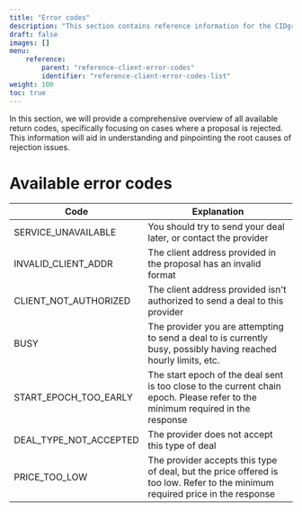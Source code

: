 ```yaml
---
title: "Error codes"
description: "This section contains reference information for the CIDgravity services and API."
draft: false
images: []
menu:
    reference:
        parent: "reference-client-error-codes"
        identifier: "reference-client-error-codes-list"
weight: 100
toc: true
---
```


In this section, we will provide a comprehensive overview of all available return codes, specifically focusing on cases where a proposal is rejected. 
This information will aid in understanding and pinpointing the root causes of rejection issues.

# Available error codes

|Code                       | Explanation |
|---------------------------|-------------|
|SERVICE_UNAVAILABLE        | You should try to send your deal later, or contact the provider |
|INVALID_CLIENT_ADDR        | The client address provided in the proposal has an invalid format |
|CLIENT_NOT_AUTHORIZED      | The client address provided isn't authorized to send a deal to this provider |
|BUSY                       | The provider you are attempting to send a deal to is currently busy, possibly having reached hourly limits, etc. |
|START_EPOCH_TOO_EARLY      | The start epoch of the deal sent is too close to the current chain epoch. Please refer to the minimum required in the response |
|DEAL_TYPE_NOT_ACCEPTED     | The provider does not accept this type of deal |
|PRICE_TOO_LOW              | The provider accepts this type of deal, but the price offered is too low. Refer to the minimum required price in the response |
